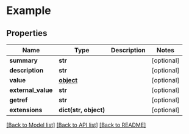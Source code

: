 # Example

## Properties
Name | Type | Description | Notes
------------ | ------------- | ------------- | -------------
**summary** | **str** |  | [optional] 
**description** | **str** |  | [optional] 
**value** | [**object**](.md) |  | [optional] 
**external_value** | **str** |  | [optional] 
**getref** | **str** |  | [optional] 
**extensions** | **dict(str, object)** |  | [optional] 

[[Back to Model list]](../README.md#documentation-for-models) [[Back to API list]](../README.md#documentation-for-api-endpoints) [[Back to README]](../README.md)


